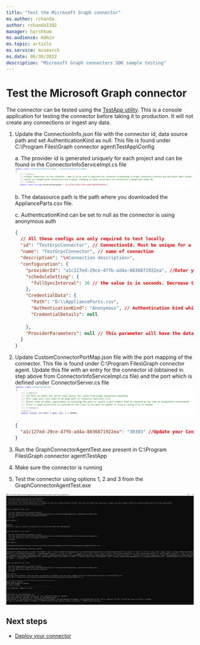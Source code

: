 ```yaml
---
title: "Test the Microsoft Graph connector"
ms.author: rchanda
author: rchanda1392
manager: harshkum
ms.audience: Admin
ms.topic: article
ms.service: mssearch
ms.date: 06/30/2022
description: "Microsoft Graph connectors SDK sample testing"
---
```


# Test the Microsoft Graph connector

The connector can be tested using the [TestApp utility](/microsoftsearch/custom-connector-sdk-testapp). This is a console application for testing the connector before taking it to production. It will not create any connections or ingest any data.

1. Update the ConnectionInfo.json file with the connector id, data source path and set AuthenticationKind as null. This file is found under C:\Program Files\Graph connector agent\TestApp\Config

    a. The provider id is generated uniquely for each project and can be found in the ConnectorInfoServiceImpl.cs file
    ![Provider id location in file](media/connectors-sdk/providerid.png)

    b. The datasource path is the path where you downloaded the ApplianceParts.csv file.

    c. AuthenticationKind can be set to null as the connector is using anonymous auth

    ```json
    {
      // All these configs are only required to test locally
      "id": "TestGrpcConnector", // ConnectionId. Must be unique for a tenant. Change this for each crawlTest
      "name": "TestGrpcConnector", // name of connection
      "description": "\<Connection description>",
      "configuration": {
        "providerId": "a1c127ed-29ce-47fb-ad4a-8836871922ea", //Enter your ConnectorUniqueId
        "scheduleSetting": {
          "fullSyncInterval": 30 // the value is in seconds. Decrease this to run consecutive tests on the same connectionId
        },
        "CredentialData": {
          "Path": "D:\\ApplianceParts.csv",
          "AuthenticationKind": "Anonymous", // Authentication kind which connector supports eg: basic, windows, anonymous
          "CredentialDetails": null
    
        },
        "ProviderParameters": null // This parameter will have the data/configuration given during connection creation time. Will be present in JSON serialized format
      }
    }

    ```

2. Update CustomConnectorPortMap.json file with the port mapping of the connector. This file is found under C:\Program Files\Graph connector agent. Update this file with an entry for the connector id (obtained in step above from ConnectorInfoServiceImpl.cs file) and the port which is defined under ConnectorServer.cs file
![Port location in file](media/connectors-sdk/portmap.png)

    ```json
    {
      "a1c127ed-29ce-47fb-ad4a-8836871922ea": "30303" //Update your ConnectorUniqueId and Port information
    }

    ```

3. Run the GraphConnectorAgentTest.exe present in C:\Program Files\Graph connector agent\TestApp

4. Make sure the connector is running

5. Test the connector using options 1, 2 and 3 from the GraphConnectorAgentTest.exe

![Test using test app](media/connectors-sdk/test.png)

## Next steps

* [Deploy your connector](/MicrosoftSearch/custom-connector-sdk-sample-hosting)
